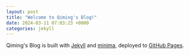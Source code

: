 ```yaml
---
layout: post
title: "Welcome to Qiming's Blog!"
date: 2024-03-11 07:03:23 +0000
categories: jekyll
---
```


Qiming's Blog is built with [Jekyll](https://jekyllrb.com/) and [minima](https://github.com/jekyll/minima), deployed to [GitHub Pages](https://pages.github.com/).
